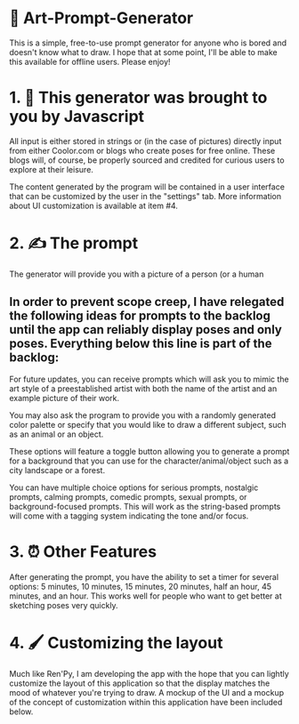 # 🎨 Art-Prompt-Generator
This is a simple, free-to-use prompt generator for anyone who is bored and doesn't know what to draw. I hope that at some point, I'll be able to make this available for offline users. Please enjoy!

# 1. 🤖 This generator was brought to you by Javascript
All input is either stored in strings or (in the case of pictures) directly input from either Coolor.com or blogs who create poses for free online. These blogs will, of course, be properly sourced and credited for curious users to explore at their leisure.

The content generated by the program will be contained in a user interface that can be customized by the user in the "settings" tab. More information about UI customization is available at item #4. 

# 2. ✍️ The prompt 
The generator will provide you with a picture of a person (or a human

In order to prevent scope creep, I have relegated the following ideas for prompts to the backlog until the app can reliably display poses and only poses. Everything below this line is part of the backlog:
---
For future updates, you can receive prompts which will ask you to mimic the art style of a preestablished artist with both the name of the artist and an example picture of their work. 

You may also ask the program to provide you with a randomly generated color palette or specify that you would like to draw a different subject, such as an animal or an object. 

These options will feature a toggle button allowing you to generate a prompt for a background that you can use for the character/animal/object such as a city landscape or a forest. 

You can have multiple choice options for serious prompts, nostalgic prompts, calming prompts, comedic prompts, sexual prompts, or background-focused prompts. This will work as the string-based prompts will come with a tagging system indicating the tone and/or focus.

# 3. ⏰ Other Features
After generating the prompt, you have the ability to set a timer for several options: 5 minutes, 10 minutes, 15 minutes, 20 minutes, half an hour, 45 minutes, and an hour. This works well for people who want to get better at sketching poses very quickly. 

# 4. 🖌️ Customizing the layout
Much like Ren'Py, I am developing the app with the hope that you can lightly customize the layout of this application so that the display matches the mood of whatever you're trying to draw. A mockup of the UI and a mockup of the concept of customization within this application have been included below. 
